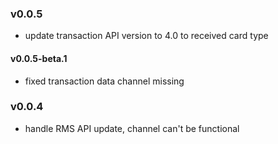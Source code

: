 ### v0.0.5
- update transaction API version to 4.0 to received card type
#### v0.0.5-beta.1
- fixed transaction data channel missing
### v0.0.4
- handle RMS API update, channel can't be functional